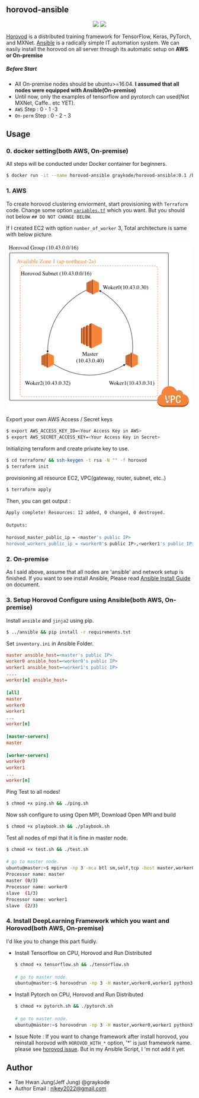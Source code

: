 ## horovod-ansible

<p align="center"><img width="180" src="https://user-images.githubusercontent.com/16640218/34506318-84d0c06c-efe0-11e7-8831-0425772ed8f2.png" />  <img width="120" src="https://upload.wikimedia.org/wikipedia/commons/thumb/2/24/Ansible_logo.svg/512px-Ansible_logo.svg.png" /></p>

[Horovod](https://github.com/horovod/horovod) is a distributed training framework for TensorFlow, Keras, PyTorch, and MXNet. [Ansible](https://github.com/ansible/ansible) is a radically simple IT automation system. We can easily install the horovod on all server through its automatic setup on **AWS or On-premise**

##### Before Start

- All On-premise nodes should be ubuntu>=16.04. **I assumed that all nodes were equipped with Ansible(On-premise)**
- Until now, only the examples of tensorflow and pyrotorch can used(Not MXNet, Caffe.. etc YET).
- `AWS` Step : 0 - 1 -3
- `On-perm` Step : 0 - 2 - 3



## Usage

### 0. docker setting(both AWS, On-premise)
All steps will be conducted under Docker container for beginners.

```bash
$ docker run -it --name horovod-ansible graykode/horovod-ansible:0.1 /bin/bash
```



### 1. AWS

To create horovod clustering enviorment, start provisioning with `Terraform` code. Change some option [`variables.tf`](https://github.com/graykode/horovod-ansible/blob/master/terraform/variables.tf) which you want. But you should not below `## DO NOT CHANGE BELOW`.

If I created EC2 with option `number_of_worker` 3, Total architecture is same with below picture.

<p align="center"><img width="600" src="https://raw.githubusercontent.com/graykode/horovod-ansible/master/images/horovod.png" /> </p>
Export your own AWS Access / Secret keys

```bash
$ export AWS_ACCESS_KEY_ID=<Your Access Key in AWS>
$ export AWS_SECRET_ACCESS_KEY=<Your Access Key in Secret>
```

Initializing terraform and create private key to use.

```bash
$ cd terraform/ && ssh-keygen -t rsa -N "" -f horovod
$ terraform init
```

provisioning all resource EC2, VPC(gateway, router, subnet, etc..) 

```bash
$ terraform apply
```

Then, you can get output :

```bash
Apply complete! Resources: 12 added, 0 changed, 0 destroyed.

Outputs:

horovod_master_public_ip = <master's public IP>
horovod_workers_public_ip = <worker0's public IP>,<worker1's public IP>
```



### 2. On-premise

As I said above, assume that all nodes are 'ansible' and network setup is finished. If you want to see install Ansible, Please read [Ansible Install Guide](https://docs.ansible.com/ansible/latest/installation_guide/intro_installation.html) on document.



### 3. Setup Horovod Configure using Ansible(both AWS, On-premise)

Install `ansible` and `jinja2` using pip.
```bash
$ ../ansible && pip install -r requirements.txt
```



Set `inventory.ini` in Ansible Folder.

```ini
master ansible_host=<master's public IP>
worker0 ansible_host=<worker0's public IP>
worker1 ansible_host=<worker1's public IP>
....
worker[n] ansible_host=

[all]
master
worker0
worker1
...
worker[n]

[master-servers]
master

[worker-servers]
worker0
worker1
...
worker[n]
```



Ping Test to all nodes!

```bash
$ chmod +x ping.sh && ./ping.sh
```

Now ssh configure to using Open MPI, Download Open MPI and build

```bash
$ chmod +x playbook.sh && ./playbook.sh
```

Test all nodes of mpi that it is fine in master node.

```bash
$ chmod +x test.sh && ./test.sh

# go to master node.
ubuntu@master:~$ mpirun -np 3 -mca btl sm,self,tcp -host master,worker0,worker1 ./test
Processor name: master
master (0/3)
Processor name: worker0
slave  (1/3)
Processor name: worker1
slave  (2/3)
```



### 4. Install DeepLearning Framework which you want and Horovod(both AWS, On-premise)

I'd like you to change this part fluidly.

- Install Tensorflow on CPU, Horovod and Run Distributed 

  ```bash
  $ chmod +x tensorflow.sh && ./tensorflow.sh
  
  # go to master node.
  ubuntu@master:~$ horovodrun -np 3 -H master,worker0,worker1 python3 tensorflow-train.py
  ```

- Install Pytorch on CPU, Horovod and Run Distributed 

  ```bash
  $ chmod +x pytorch.sh && ./pytorch.sh
  
  # go to master node.
  ubuntu@master:~$ horovodrun -np 3 -H master,worker0,worker1 python3 pytorch-train.py
  ```

- Issue Note : If you want to change framework after install horovod, you reinstall horovod with `HOROVOD_WITH_*` option, '*' is just framework name. please see [horovod issue](https://github.com/horovod/horovod/issues/314). But in my Ansible Script, I 'm not add it yet.



## Author

- Tae Hwan Jung(Jeff Jung) @graykode
- Author Email : [nlkey2022@gmail.com](mailto:nlkey2022@gmail.com)
